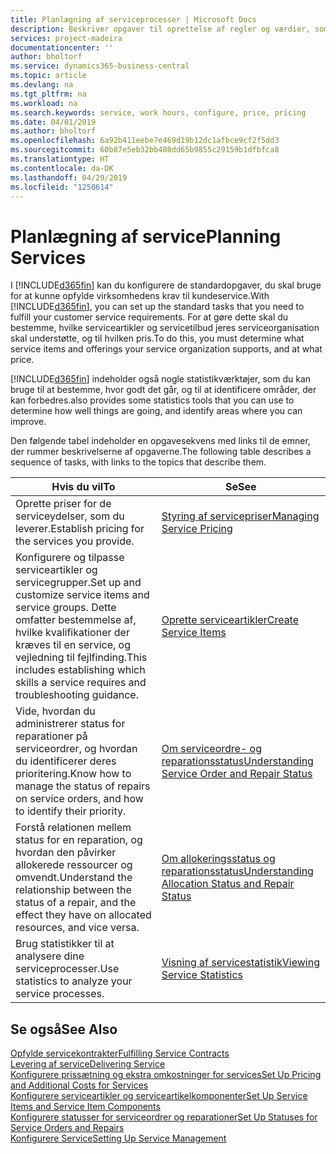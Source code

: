 ```yaml
---
title: Planlægning af serviceprocesser | Microsoft Docs
description: Beskriver opgaver til oprettelse af regler og værdier, som du kan bruge til at definere virksomhedens servicepolitikker og -processer.
services: project-madeira
documentationcenter: ''
author: bholtorf
ms.service: dynamics365-business-central
ms.topic: article
ms.devlang: na
ms.tgt_pltfrm: na
ms.workload: na
ms.search.keywords: service, work hours, configure, price, pricing
ms.date: 04/01/2019
ms.author: bholtorf
ms.openlocfilehash: 6a92b411eebe7e469d19b12dc1afbce9cf2f5dd3
ms.sourcegitcommit: 60b87e5eb32bb408dd65b9855c29159b1dfbfca8
ms.translationtype: HT
ms.contentlocale: da-DK
ms.lasthandoff: 04/29/2019
ms.locfileid: "1250614"
---
```

# <a name="planning-services"></a><span data-ttu-id="6a973-103">Planlægning af service</span><span class="sxs-lookup"><span data-stu-id="6a973-103">Planning Services</span></span>
<span data-ttu-id="6a973-104">I [!INCLUDE[d365fin](includes/d365fin_md.md)] kan du konfigurere de standardopgaver, du skal bruge for at kunne opfylde virksomhedens krav til kundeservice.</span><span class="sxs-lookup"><span data-stu-id="6a973-104">With [!INCLUDE[d365fin](includes/d365fin_md.md)], you can set up the standard tasks that you need to fulfill your customer service requirements.</span></span> <span data-ttu-id="6a973-105">For at gøre dette skal du bestemme, hvilke serviceartikler og servicetilbud jeres serviceorganisation skal understøtte, og til hvilken pris.</span><span class="sxs-lookup"><span data-stu-id="6a973-105">To do this, you must determine what service items and offerings your service organization supports, and at what price.</span></span>   

[!INCLUDE[d365fin](includes/d365fin_md.md)] <span data-ttu-id="6a973-106">indeholder også nogle statistikværktøjer, som du kan bruge til at bestemme, hvor godt det går, og til at identificere områder, der kan forbedres.</span><span class="sxs-lookup"><span data-stu-id="6a973-106">also provides some statistics tools that you can use to determine how well things are going, and identify areas where you can improve.</span></span>
  
<span data-ttu-id="6a973-107">Den følgende tabel indeholder en opgavesekvens med links til de emner, der rummer beskrivelserne af opgaverne.</span><span class="sxs-lookup"><span data-stu-id="6a973-107">The following table describes a sequence of tasks, with links to the topics that describe them.</span></span>   
  
|<span data-ttu-id="6a973-108">**Hvis du vil**</span><span class="sxs-lookup"><span data-stu-id="6a973-108">**To**</span></span>|<span data-ttu-id="6a973-109">**Se**</span><span class="sxs-lookup"><span data-stu-id="6a973-109">**See**</span></span>|  
|------------|-------------|  
|<span data-ttu-id="6a973-110">Oprette priser for de serviceydelser, som du leverer.</span><span class="sxs-lookup"><span data-stu-id="6a973-110">Establish pricing for the services you provide.</span></span>|[<span data-ttu-id="6a973-111">Styring af servicepriser</span><span class="sxs-lookup"><span data-stu-id="6a973-111">Managing Service Pricing</span></span>](service-service-price-management.md)|
|<span data-ttu-id="6a973-112">Konfigurere og tilpasse serviceartikler og servicegrupper.</span><span class="sxs-lookup"><span data-stu-id="6a973-112">Set up and customize service items and service groups.</span></span> <span data-ttu-id="6a973-113">Dette omfatter bestemmelse af, hvilke kvalifikationer der kræves til en service, og vejledning til fejlfinding.</span><span class="sxs-lookup"><span data-stu-id="6a973-113">This includes establishing which skills a service requires and troubleshooting guidance.</span></span>| [<span data-ttu-id="6a973-114">Oprette serviceartikler</span><span class="sxs-lookup"><span data-stu-id="6a973-114">Create Service Items</span></span>](service-how-to-create-service-items.md)|  
|<span data-ttu-id="6a973-115">Vide, hvordan du administrerer status for reparationer på serviceordrer, og hvordan du identificerer deres prioritering.</span><span class="sxs-lookup"><span data-stu-id="6a973-115">Know how to manage the status of repairs on service orders, and how to identify their priority.</span></span>|[<span data-ttu-id="6a973-116">Om serviceordre- og reparationsstatus</span><span class="sxs-lookup"><span data-stu-id="6a973-116">Understanding Service Order and Repair Status</span></span>](service-service-order-status-and-repair-status.md)|  
|<span data-ttu-id="6a973-117">Forstå relationen mellem status for en reparation, og hvordan den påvirker allokerede ressourcer og omvendt.</span><span class="sxs-lookup"><span data-stu-id="6a973-117">Understand the relationship between the status of a repair, and the effect they have on allocated resources, and vice versa.</span></span>|[<span data-ttu-id="6a973-118">Om allokeringsstatus og reparationsstatus</span><span class="sxs-lookup"><span data-stu-id="6a973-118">Understanding Allocation Status and Repair Status</span></span>](service-allocation-status-and-repair-status.md)|  
|<span data-ttu-id="6a973-119">Brug statistikker til at analysere dine serviceprocesser.</span><span class="sxs-lookup"><span data-stu-id="6a973-119">Use statistics to analyze your service processes.</span></span> | [<span data-ttu-id="6a973-120">Visning af servicestatistik</span><span class="sxs-lookup"><span data-stu-id="6a973-120">Viewing Service Statistics</span></span>](service-service-statistics.md) |

## <a name="see-also"></a><span data-ttu-id="6a973-121">Se også</span><span class="sxs-lookup"><span data-stu-id="6a973-121">See Also</span></span>
[<span data-ttu-id="6a973-122">Opfylde servicekontrakter</span><span class="sxs-lookup"><span data-stu-id="6a973-122">Fulfilling Service Contracts</span></span>](service-fulfill-service-contracts.md)  
[<span data-ttu-id="6a973-123">Levering af service</span><span class="sxs-lookup"><span data-stu-id="6a973-123">Delivering Service</span></span>](service-deliver-service.md)  
[<span data-ttu-id="6a973-124">Konfigurere prissætning og ekstra omkostninger for services</span><span class="sxs-lookup"><span data-stu-id="6a973-124">Set Up Pricing and Additional Costs for Services</span></span>](service-how-setup-service-costs-pricing.md)  
[<span data-ttu-id="6a973-125">Konfigurere serviceartikler og serviceartikelkomponenter</span><span class="sxs-lookup"><span data-stu-id="6a973-125">Set Up Service Items and Service Item Components</span></span>](service-how-setup-service-items.md)  
[<span data-ttu-id="6a973-126">Konfigurere statusser for serviceordrer og reparationer</span><span class="sxs-lookup"><span data-stu-id="6a973-126">Set Up Statuses for Service Orders and Repairs</span></span>](service-order-repair-status.md)  
[<span data-ttu-id="6a973-127">Konfigurere Service</span><span class="sxs-lookup"><span data-stu-id="6a973-127">Setting Up Service Management</span></span>](service-setup-service.md)  
